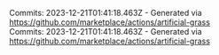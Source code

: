 Commits: 2023-12-21T01:41:18.463Z - Generated via https://github.com/marketplace/actions/artificial-grass
<br>
Commits: 2023-12-21T01:41:18.463Z - Generated via https://github.com/marketplace/actions/artificial-grass
<br>
